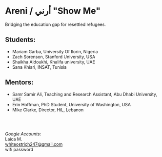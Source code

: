 # Areni / أرني "Show Me"
Bridging the education gap for resettled refugees.

## Students:
- Mariam Garba, University Of Ilorin, Nigeria 
- Zach Sorenson, Stanford University, USA
- Shaikha Aldoukhi, Khalifa university, UAE
- Sana Khiari, INSAT, Tunisia 

## Mentors:
- Samr Samir Ali, Teaching and Research Assistant, Abu Dhabi University, UAE
- Erin Hoffman, PhD Student, University of Washington, USA
- Mike Clarke, Director, HiL, Lebanon

<br />
<br />

*Google Accounts:* <br />
Laica M. <br />
whiteostrich247@gmail.com <br />
wifi password 
